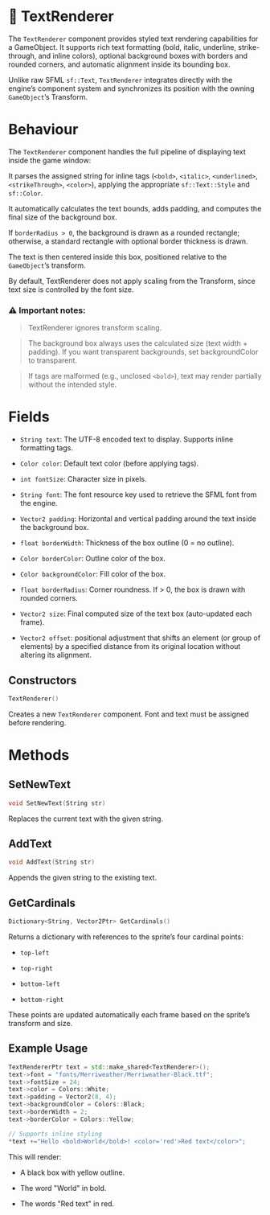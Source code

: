 # 🧩 TextRenderer
The ```TextRenderer``` component provides styled text rendering capabilities for a GameObject.
It supports rich text formatting (bold, italic, underline, strike-through, and inline colors), optional background boxes with borders and rounded corners, and automatic alignment inside its bounding box.

Unlike raw SFML ```sf::Text```, ```TextRenderer``` integrates directly with the engine’s component system and synchronizes its position with the owning ```GameObject```’s Transform.

# Behaviour

The ```TextRenderer``` component handles the full pipeline of displaying text inside the game window:

It parses the assigned string for inline tags (```<bold>```, ```<italic>```, ```<underlined>```, ```<strikeThrough>```, ```<color>```), applying the appropriate ```sf::Text::Style``` and ```sf::Color```.

It automatically calculates the text bounds, adds padding, and computes the final size of the background box.

If ```borderRadius > 0```, the background is drawn as a rounded rectangle; otherwise, a standard rectangle with optional border thickness is drawn.

The text is then centered inside this box, positioned relative to the ```GameObject```’s transform.

By default, TextRenderer does not apply scaling from the Transform, since text size is controlled by the font size.

### ⚠️ Important notes:

> TextRenderer ignores transform scaling.

> The background box always uses the calculated size (text width + padding). If you want transparent backgrounds, set backgroundColor to transparent.

> If tags are malformed (e.g., unclosed ```<bold>```), text may render partially without the intended style.

# Fields

* ```String text```: The UTF-8 encoded text to display. Supports inline formatting tags.

* ```Color color```: Default text color (before applying <color> tags).

* ```int fontSize```: Character size in pixels.

* ```String font```: The font resource key used to retrieve the SFML font from the engine.

* ```Vector2 padding```: Horizontal and vertical padding around the text inside the background box.

* ```float borderWidth```: Thickness of the box outline (0 = no outline).

* ```Color borderColor```: Outline color of the box.

* ```Color backgroundColor```: Fill color of the box.

* ```float borderRadius```: Corner roundness. If > 0, the box is drawn with rounded corners.

* ```Vector2 size```: Final computed size of the text box (auto-updated each frame).

* ```Vector2 offset```: positional adjustment that shifts an element (or group of elements) by a specified distance from its original location without altering its alignment.

## Constructors

```cpp
TextRenderer()
```

Creates a new ```TextRenderer``` component. Font and text must be assigned before rendering.


# Methods

## SetNewText
```cpp
void SetNewText(String str)
```

Replaces the current text with the given string.

## AddText
```cpp
void AddText(String str)
```
Appends the given string to the existing text.

## GetCardinals
```cpp
Dictionary<String, Vector2Ptr> GetCardinals()
```

Returns a dictionary with references to the sprite’s four cardinal points:

* ```top-left```

* ```top-right```

* ```bottom-left```

* ```bottom-right```

These points are updated automatically each frame based on the sprite’s transform and size.

## Example Usage
```cpp
TextRendererPtr text = std::make_shared<TextRenderer>();
text->font = "fonts/Merriweather/Merriweather-Black.ttf";
text->fontSize = 24;
text->color = Colors::White;
text->padding = Vector2(8, 4);
text->backgroundColor = Colors::Black;
text->borderWidth = 2;
text->borderColor = Colors::Yellow;

// Supports inline styling
*text +="Hello <bold>World</bold>! <color='red'>Red text</color>";
```


This will render:

* A black box with yellow outline.

* The word "World" in bold.

* The words "Red text" in red.